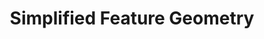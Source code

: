 ---
schema: default
title: Simplified Feature Geometry
notes: >-
  A specification of GeoSPARQL for simple features geometries (points, lines,
  polygons ...) @en
organization: DataScientia Foundation
resources:
  - name: SF.UAN.owl
    url: >-
      http://git.knowdive.disi.unitn.it:8080/knowledge/LiveKnowledge/SREP/geography/raw/master/SF.owl
    format: owl
    description: >-
      A specification of GeoSPARQL for simple features geometries (points,
      lines, polygons ...) @en
    license: Creative Commons
    status: Unannotated
    byteSize: '28.292'
    issued: '2012-09-11'
    language: en
    modified: '17 December 2020, 01:42 (UTC+01:00)'
    OntologyEngineeringTool: Protégé
    ontologyLanguage: owl
    ontologySyntax: rdf
    example: Unknown
    ReferenceLKRepository: SREP
    referenceOntology: Unknown
    referenceDatasets: Unknown
distribution: sf-owl
keyword: Geometry
publisher: Unknown
category:
  - Upper-Level
versionNotes: '2016: Fixed version number'
landingPage: 'http://www.opengis.net/'
accessRigths: Public
creator: Open Geospatial Consortium
hasVersion: Unknown
isVersionOf: Unknown
issued: '2012-09-11'
modified: '17 December 2020, 01:42 (UTC+01:00)'
language: en
provenance: "(2013-08-31) María Poveda-Villalón: ReadMe: http://schemas.opengis.net/sf/ReadMe.txt
(2014-11-04) Bernard Vatant: Annual review OK
(2016-01-14) Ghislain Atemezing: Fixed version number
Provenance from: LOV"
page: 'http://www.opengis.net/ont/sf'
wasGeneratedBy: Unknown
versionInfo: version v1.0.1
formalityLevel: Teleontology
OntologyEngineeringMethodology: Unknown
acronym: sf
CompetencyQuestion: Unknown
preferredNamespacePrefix: sf
toDoList: To completely annotate.
namespacesGenerated: Unknown
namespacesReused: Unknown
datasetLevel: Knowledge Level(L3-4)
spatialExtent: Unknown
temporalExtent: Unknown
---
